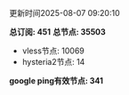 更新时间2025-08-07 09:20:10

**总订阅: 451**
**总节点: 35503**
- vless节点: 10069
- hysteria2节点: 14

**google ping有效节点: 341**
